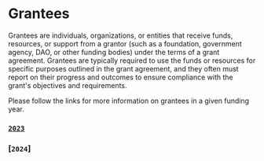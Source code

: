 # Grantees

Grantees are individuals, organizations, or entities that receive funds, resources, or support from a grantor (such as a foundation, government agency, DAO, or other funding bodies) under the terms of a grant agreement. Grantees are typically required to use the funds or resources for specific purposes outlined in the grant agreement, and they often must report on their progress and outcomes to ensure compliance with the grant's objectives and requirements.

Please follow the links for more information on grantees in a given funding year. 

### [`2023`](https://github.com/gaiaus/aadao/blob/main/grantees/2023.md)

### [`2024`]
